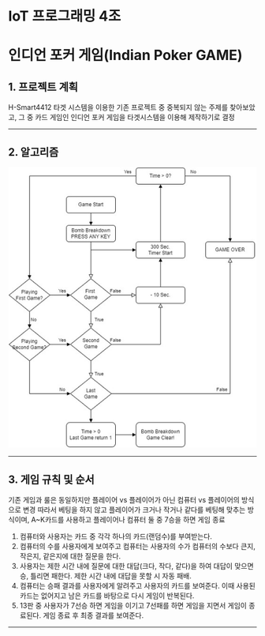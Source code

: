 # IoT 프로그래밍 4조


# **인디언 포커 게임(Indian Poker GAME)**


## **1. 프로젝트 계획**

H-Smart4412 타겟 시스템을 이용한 기존 프로젝트 중 중복되지 않는 주제를 찾아보았고, 그 중 카드 게임인 인디언 포커 게임을 타겟시스템을 이용해 제작하기로 결정

---


## **2. 알고리즘**

![img_01](/Images/Algorithm.jpg)


---

## **3. 게임 규칙 및 순서**

기존 게임과 룰은 동일하지만 플레이어 vs 플레이어가 아닌 컴퓨터 vs 플레이어의 방식으로 변경
따라서 베팅을 하지 않고 플레이어가 크거나 작거나 같다를 베팅해 맞추는 방식이며, A~K카드를 사용하고 플레이어나 컴퓨터 둘 중 7승을 하면 게임 종료

1. 컴퓨터와 사용자는 카드 중 각각 하나의 카드(랜덤수)를 부여받는다.
2. 컴퓨터의 수를 사용자에게 보여주고 컴퓨터는 사용자의 수가 컴퓨터의 수보다 큰지, 작은지, 같은지에 대한 질문을 한다.
3. 사용자는 제한 시간 내에 질문에 대한 대답(크다, 작다, 같다)을 하여 대답이 맞으면 승, 틀리면 패한다. 제한 시간 내에 대답을 못할 시 자동 패배.
4. 컴퓨터는 승패 결과를 사용자에게 알려주고 사용자의 카드를 보여준다.   이때 사용된 카드는 없어지고 남은 카드를 바탕으로 다시 게임이 반복된다.
5. 13판 중 사용자가 7선승 하면 게임을 이기고 7선패를 하면 게임을 지면서 게임이 종료된다. 게임 종료 후 최종 결과를 보여준다.

---
